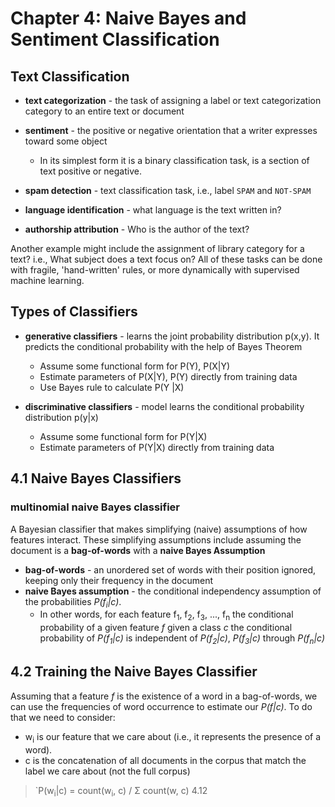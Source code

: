 # Chapter 4: Naive Bayes and Sentiment Classification

## Text Classification

- **text categorization** - the task of assigning a label or text categorization category to an entire text or document

- **sentiment** - the positive or negative orientation that a writer expresses toward some object
    - In its simplest form it is a binary classification task, is a section of text positive or negative.

- **spam detection** - text classification task, i.e., label `SPAM` and `NOT-SPAM`

- **language identification** - what language is the text written in?

- **authorship attribution** - Who is the author of the text?

Another example might include the assignment of library category for a text? i.e., What subject does a text focus on?  All of these tasks can be done with fragile, 'hand-written' rules, or more dynamically with supervised machine learning.

## Types of Classifiers

- **generative classifiers** - learns the joint probability distribution p(x,y). It predicts the conditional probability with the help of Bayes Theorem

    - Assume some functional form for P(Y), P(X|Y)
    - Estimate parameters of P(X|Y), P(Y) directly from training data
    - Use Bayes rule to calculate P(Y |X)

- **discriminative classifiers** - model ‌learns the conditional probability distribution p(y|x)

    - Assume some functional form for P(Y|X)
    - Estimate parameters of P(Y|X) directly from training data

## 4.1 Naive Bayes Classifiers

### multinomial naive Bayes classifier

A Bayesian classifier that makes simplifying (naive) assumptions of how features interact.  These simplifying assumptions include assuming the document is a **bag-of-words** with a **naive Bayes Assumption**

- **bag-of-words** - an unordered set of words with their position ignored, keeping only their frequency in the document
- **naive Bayes assumption** - the conditional independency assumption of the probabilities _P(f<sub>i</sub>|c)_.
    - In other words, for each feature f<sub>1</sub>, f<sub>2</sub>, f<sub>3</sub>, ..., f<sub>n</sub> the conditional probability of a given feature _f_ given a class _c_ the conditional probability of _P(f<sub>1</sub>|c)_ is independent of _P(f<sub>2</sub>|c)_, _P(f<sub>3</sub>|c)_ through _P(f<sub>n</sub>|c)_


## 4.2 Training the Naive Bayes Classifier

Assuming that a feature _f_ is the existence of a word in a bag-of-words, we can use the frequencies of word occurrence to estimate our _P(f|c)_.  To do that we need to consider:

- w<sub>i</sub> is our feature that we care about (i.e., it represents the presence of a word).
- c is the concatenation of all documents in the corpus that match the label we care about (not the full corpus)

> `P(w<sub>i</sub>|c) = count(w<sub>i</sub>, c) / Σ count(w, c)
> 4.12

